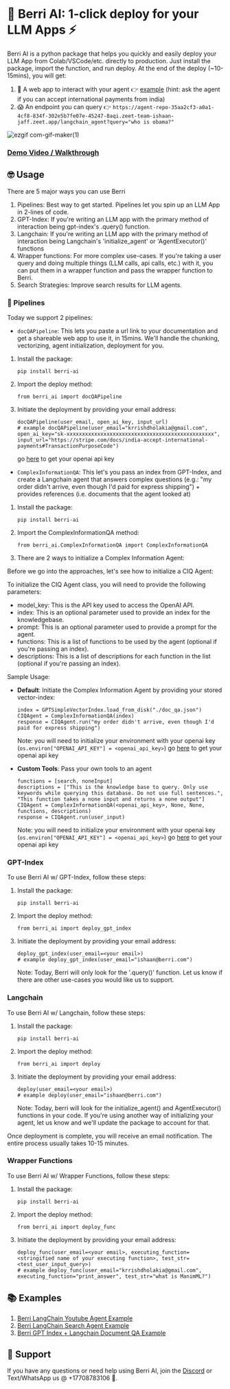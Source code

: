 # 🍇 Berri AI: 1-click deploy for your LLM Apps ⚡️

Berri AI is a python package that helps you quickly and easily deploy your LLM App from Colab/VSCode/etc. directly to production. Just install the package, import the function, and run deploy. At the end of the deploy (~10-15mins), you will get:

1. 🎉 A web app to interact with your agent 👉 [example](https://chat.berri.ai/aHR0cHM6Ly9hZ2VudC1yZXBvLTExN2Y0ZmM2LTkyZmMtNDdmNS05NDMyLWJlMDEzOTA2MzRhMy03NzM2MC00OXloLnplZXQtdGVhbS1pc2hhYW4tamFmZi56ZWV0LmFwcC8=) (hint: ask the agent if you can accept international payments from india)
2. 😱 An endpoint you can query 👉 `https://agent-repo-35aa2cf3-a0a1-4cf8-834f-302e5b7fe07e-45247-8aqi.zeet-team-ishaan-jaff.zeet.app/langchain_agent?query="who is obama?"`

![ezgif com-gif-maker(1)](https://user-images.githubusercontent.com/17561003/216242793-a5cc6887-3f02-4421-ae2d-1cd0df11c342.gif)

### [Demo Video / Walkthrough](https://www.loom.com/share/fd4375b4a77f4ea7802369cb06a16d43)

## 🤓 Usage

There are 5 major ways you can use Berri

1. Pipelines: Best way to get started. Pipelines let you spin up an LLM App in 2-lines of code.
2. GPT-Index: If you're writing an LLM app with the primary method of interaction being gpt-index's .query() function.
3. Langchain: If you're writing an LLM app with the primary method of interaction being Langchain's 'initialize_agent' or 'AgentExecutor()' functions
4. Wrapper functions: For more complex use-cases. If you're taking a user query and doing multiple things (LLM calls, api calls, etc.) with it, you can put them in a wrapper function and pass the wrapper function to Berri.
5. Search Strategies: Improve search results for LLM agents.

### 👷 Pipelines

Today we support 2 pipelines:

- `docQAPipeline`: This lets you paste a url link to your documentation and get a shareable web app to use it, in 15mins. We'll handle the chunking, vectorizing, agent initialization, deployment for you.

1. Install the package:

   ```
   pip install berri-ai
   ```

2. Import the deploy method:

   ```
   from berri_ai import docQAPipeline
   ```

3. Initiate the deployment by providing your email address:
   ```
   docQAPipeline(user_email, open_ai_key, input_url)
   # example docQAPipeline(user_email="krrishdholakia@gmail.com", open_ai_key="sk-xxxxxxxxxxxxxxxxxxxxxxxxxxxxxxxxxxxxxxxxxxxxxxxx", input_url="https://stripe.com/docs/india-accept-international-payments#TransactionPurposeCode")
   ```
   go [here](https://help.openai.com/en/articles/4936850-where-do-i-find-my-secret-api-key) to get your openai api key

- `ComplexInformationQA`: This let's you pass an index from GPT-Index, and create a Langchain agent that answers complex questions (e.g.: "my order didn't arrive, even though I'd paid for express shipping") + provides references (i.e. documents that the agent looked at)

1. Install the package:

   ```
   pip install berri-ai
   ```

2. Import the ComplexInformationQA method:

   ```
   from berri_ai.ComplexInformationQA import ComplexInformationQA
   ```

3. There are 2 ways to initialize a Complex Information Agent:

Before we go into the approaches, let's see how to initialize a CIQ Agent:

To initialize the CIQ Agent class, you will need to provide the following parameters:

- model_key: This is the API key used to access the OpenAI API.
- index: This is an optional parameter used to provide an index for the knowledgebase.
- prompt: This is an optional parameter used to provide a prompt for the agent.
- functions: This is a list of functions to be used by the agent (optional if you're passing an index).
- descriptions: This is a list of descriptions for each function in the list (optional if you're passing an index).

Sample Usage:

- **Default**: Initiate the Complex Information Agent by providing your stored vector-index:

  ```
  index = GPTSimpleVectorIndex.load_from_disk("./doc_qa.json")
  CIQAgent = ComplexInformationQA(index)
  response = CIQAgent.run("my order didn't arrive, even though I'd paid for express shipping")
  ```

  Note: you will need to initialize your environment with your openai key (`os.environ["OPENAI_API_KEY"] = <openai_api_key>`)
  go [here](https://help.openai.com/en/articles/4936850-where-do-i-find-my-secret-api-key) to get your openai api key

- **Custom Tools**: Pass your own tools to an agent
  ```
  functions = [search, noneInput]
  descriptions = ["This is the knowledge base to query. Only use keywords while querying this database. Do not use full sentences.", "This function takes a none input and returns a none output"]
  CIQAgent = ComplexInformationQA(<openai_api_key>, None, None, functions, descriptions)
  response = CIQAgent.run(user_input)
  ```
  Note: you will need to initialize your environment with your openai key (`os.environ["OPENAI_API_KEY"] = <openai_api_key>`)
  go [here](https://help.openai.com/en/articles/4936850-where-do-i-find-my-secret-api-key) to get your openai api key

### GPT-Index

To use Berri AI w/ GPT-Index, follow these steps:

1. Install the package:

   ```
   pip install berri-ai
   ```

2. Import the deploy method:

   ```
   from berri_ai import deploy_gpt_index
   ```

3. Initiate the deployment by providing your email address:
   ```
   deploy_gpt_index(user_email=<your email>)
   # example deploy_gpt_index(user_email="ishaan@berri.com")
   ```
   Note: Today, Berri will only look for the '.query()' function. Let us know if there are other use-cases you would like us to support.

### Langchain

To use Berri AI w/ Langchain, follow these steps:

1. Install the package:

   ```
   pip install berri-ai
   ```

2. Import the deploy method:

   ```
   from berri_ai import deploy
   ```

3. Initiate the deployment by providing your email address:
   ```
   deploy(user_email=<your email>)
   # example deploy(user_email="ishaan@berri.com")
   ```
   Note: Today, berri will look for the initialize_agent() and AgentExecutor() functions in your code. If you're using another way of initializing your agent, let us know and we'll update the package to account for that.

Once deployment is complete, you will receive an email notification. The entire process usually takes 10-15 minutes.

### Wrapper Functions

To use Berri AI w/ Wrapper Functions, follow these steps:

1. Install the package:

   ```
   pip install berri-ai
   ```

2. Import the deploy method:

   ```
   from berri_ai import deploy_func
   ```

3. Initiate the deployment by providing your email address:
   ```
   deploy_func(user_email=<your email>, executing_function=<stringified name of your executing function>, test_str=<test_user_input_query>)
   # example deploy_func(user_email="krrishdholakia@gmail.com", executing_function="print_answer", test_str="what is ManimML?")
   ```

## 📚 Examples

1. [Berri LangChain Youtube Agent Example](https://colab.research.google.com/drive/1Do4Utp4crMSpPngDlZOXx30HFmKhtxIF?usp=sharing)
2. [Berri LangChain Search Agent Example](https://colab.research.google.com/drive/1cB-QfCaKBs2Npe58R60qf-II0wcsT6VQ?usp=sharing)
3. [Berri GPT Index + Langchain Document QA Example](https://colab.research.google.com/drive/1R4e4dd-qr4XxPbOGdAIj0ybtliSlO4Zm?usp=sharing)

## 🚨 Support

If you have any questions or need help using Berri AI, join the [Discord](https://discord.gg/KvG3azf39U) or Text/WhatsApp us @ +17708783106 📱.
